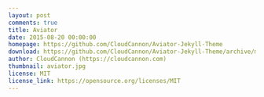 ```yaml
---
layout: post
comments: true
title: Aviator
date: 2015-08-20 00:00:00
homepage: https://github.com/CloudCannon/Aviator-Jekyll-Theme
download: https://github.com/CloudCannon/Aviator-Jekyll-Theme/archive/master.zip
author: CloudCannon (https://cloudcannon.com)
thumbnail: aviator.jpg
license: MIT
license_link: https://opensource.org/licenses/MIT
---
```

